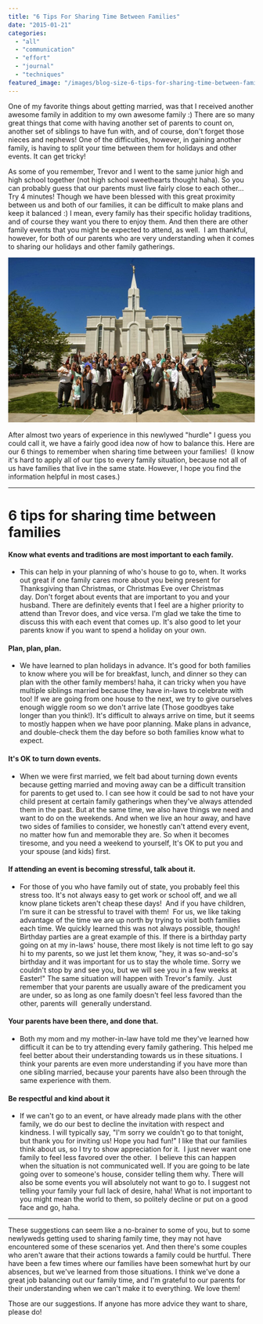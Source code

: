 ```yaml
---
title: "6 Tips For Sharing Time Between Families"
date: "2015-01-21"
categories: 
  - "all"
  - "communication"
  - "effort"
  - "journal"
  - "techniques"
featured_image: "/images/blog-size-6-tips-for-sharing-time-between-families.png"
---
```


One of my favorite things about getting married, was that I received another awesome family in addition to my own awesome family :) There are so many great things that come with having another set of parents to count on, another set of siblings to have fun with, and of course, don't forget those nieces and nephews! One of the difficulties, however, in gaining another family, is having to split your time between them for holidays and other events. It can get tricky!

As some of you remember, Trevor and I went to the same junior high and high school together (not high school sweethearts thought haha). So you can probably guess that our parents must live fairly close to each other... Try 4 minutes! Though we have been blessed with this great proximity between us and both of our families, it can be difficult to make plans and keep it balanced :) I mean, every family has their specific holiday traditions, and of course they want you there to enjoy them. And then there are other family events that you might be expected to attend, as well.  I am thankful, however, for both of our parents who are very understanding when it comes to sharing our holidays and other family gatherings.

![Sharing family time, balancing family time, gaining family, in-laws, family gatherings, tips for sharing family](/images/TrevorAmy_wedding_JDA_0099.jpg)

After almost two years of experience in this newlywed "hurdle" I guess you could call it, we have a fairly good idea now of how to balance this. Here are our 6 things to remember when sharing time between your families!  (I know it's hard to apply all of our tips to every family situation, because not all of us have families that live in the same state. However, I hope you find the information helpful in most cases.)

* * *

# 6 tips for sharing time between families

#### Know what events and traditions are most important to each family.

- This can help in your planning of who's house to go to, when. It works out great if one family cares more about you being present for Thanksgiving than Christmas, or Christmas Eve over Christmas day. Don't forget about events that are important to you and your husband. There are definitely events that I feel are a higher priority to attend than Trevor does, and vice versa. I'm glad we take the time to discuss this with each event that comes up. It's also good to let your parents know if you want to spend a holiday on your own.

#### Plan, plan, plan.

- We have learned to plan holidays in advance. It's good for both families to know where you will be for breakfast, lunch, and dinner so they can plan with the other family members! haha, it can tricky when you have multiple siblings married because they have in-laws to celebrate with too! If we are going from one house to the next, we try to give ourselves enough wiggle room so we don't arrive late (Those goodbyes take longer than you think!). It's difficult to always arrive on time, but it seems to mostly happen when we have poor planning. Make plans in advance, and double-check them the day before so both families know what to expect.

#### It's OK to turn down events.

- When we were first married, we felt bad about turning down events because getting married and moving away can be a difficult transition for parents to get used to. I can see how it could be sad to not have your child present at certain family gatherings when they've always attended them in the past. But at the same time, we also have things we need and want to do on the weekends. And when we live an hour away, and have two sides of families to consider, we honestly can't attend every event, no matter how fun and memorable they are. So when it becomes tiresome, and you need a weekend to yourself, It's OK to put you and your spouse (and kids) first.

#### If attending an event is becoming stressful, talk about it.

- For those of you who have family out of state, you probably feel this stress too. It's not always easy to get work or school off, and we all know plane tickets aren't cheap these days!  And if you have children, I'm sure it can be stressful to travel with them!  For us, we like taking advantage of the time we are up north by trying to visit both families each time. We quickly learned this was not always possible, though! Birthday parties are a great example of this. If there is a birthday party going on at my in-laws' house, there most likely is not time left to go say hi to my parents, so we just let them know, "hey, it was so-and-so's birthday and it was important for us to stay the whole time. Sorry we couldn't stop by and see you, but we will see you in a few weeks at Easter!" The same situation will happen with Trevor's family.  Just remember that your parents are usually aware of the predicament you are under, so as long as one family doesn't feel less favored than the other, parents will  generally understand.

#### Your parents have been there, and done that.

- Both my mom and my mother-in-law have told me they've learned how difficult it can be to try attending every family gathering. This helped me feel better about their understanding towards us in these situations. I think your parents are even more understanding if you have more than one sibling married, because your parents have also been through the same experience with them.

#### Be respectful and kind about it

- If we can't go to an event, or have already made plans with the other family, we do our best to decline the invitation with respect and kindness. I will typically say, "I'm sorry we couldn't go to that tonight, but thank you for inviting us! Hope you had fun!" I like that our families think about us, so I try to show appreciation for it.  I just never want one family to feel less favored over the other.  I believe this can happen when the situation is not communicated well. If you are going to be late going over to someone's house, consider telling them why. There will also be some events you will absolutely not want to go to. I suggest not telling your family your full lack of desire, haha! What is not important to you might mean the world to them, so politely decline or put on a good face and go, haha.

* * *

These suggestions can seem like a no-brainer to some of you, but to some newlyweds getting used to sharing family time, they may not have encountered some of these scenarios yet. And then there's some couples who aren't aware that their actions towards a family could be hurtful. There have been a few times where our families have been somewhat hurt by our absences, but we've learned from those situations. I think we've done a great job balancing out our family time, and I'm grateful to our parents for their understanding when we can't make it to everything. We love them!

Those are our suggestions. If anyone has more advice they want to share, please do!
